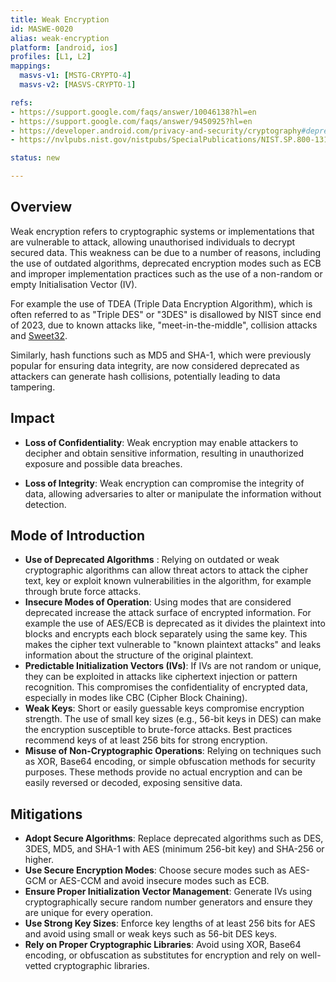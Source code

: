```yaml
---
title: Weak Encryption
id: MASWE-0020
alias: weak-encryption
platform: [android, ios]
profiles: [L1, L2]
mappings:
  masvs-v1: [MSTG-CRYPTO-4]
  masvs-v2: [MASVS-CRYPTO-1]

refs:
- https://support.google.com/faqs/answer/10046138?hl=en
- https://support.google.com/faqs/answer/9450925?hl=en
- https://developer.android.com/privacy-and-security/cryptography#deprecated-functionality
- https://nvlpubs.nist.gov/nistpubs/SpecialPublications/NIST.SP.800-131Ar2.pdf

status: new

---
```


## Overview

Weak encryption refers to cryptographic systems or implementations that are vulnerable to attack, allowing unauthorised individuals to decrypt secured data. This weakness can be due to a number of reasons, including the use of outdated algorithms, deprecated encryption modes such as ECB and improper implementation practices such as the use of a non-random or empty Initialisation Vector (IV).

For example the use of TDEA (Triple Data Encryption Algorithm), which is often referred to as "Triple DES" or "3DES" is disallowed by NIST since end of 2023, due to known attacks like, "meet-in-the-middle", collision attacks and [Sweet32](https://nvd.nist.gov/vuln/detail/CVE-2016-2183).

Similarly, hash functions such as MD5 and SHA-1, which were previously popular for ensuring data integrity, are now considered deprecated as attackers can generate hash collisions, potentially leading to data tampering.

## Impact

- **Loss of Confidentiality**: Weak encryption may enable attackers to decipher and obtain sensitive information, resulting in unauthorized exposure and possible data breaches.

- **Loss of Integrity**: Weak encryption can compromise the integrity of data, allowing adversaries to alter or manipulate the information without detection.

## Mode of Introduction

- **Use of Deprecated Algorithms** : Relying on outdated or weak cryptographic algorithms can allow threat actors to attack the cipher text, key or exploit known vulnerabilities in the algorithm, for example through brute force attacks.
- **Insecure Modes of Operation**:  Using modes that are considered deprecated increase the attack surface of encrypted information. For example the use of AES/ECB is deprecated as it divides the plaintext into blocks and encrypts each block separately using the same key. This makes the cipher text vulnerable to "known plaintext attacks" and leaks information about the structure of the original plaintext.
- **Predictable Initialization Vectors (IVs)**: If IVs are not random or unique, they can be exploited in attacks like ciphertext injection or pattern recognition. This compromises the confidentiality of encrypted data, especially in modes like CBC (Cipher Block Chaining).
- **Weak Keys**: Short or easily guessable keys compromise encryption strength. The use of small key sizes (e.g., 56-bit keys in DES) can make the encryption susceptible to brute-force attacks. Best practices recommend keys of at least 256 bits for strong encryption.
- **Misuse of Non-Cryptographic Operations**: Relying on techniques such as XOR, Base64 encoding, or simple obfuscation methods for security purposes. These methods provide no actual encryption and can be easily reversed or decoded, exposing sensitive data.

## Mitigations

- **Adopt Secure Algorithms**: Replace deprecated algorithms such as DES, 3DES, MD5, and SHA-1 with AES (minimum 256-bit key) and SHA-256 or higher.  
- **Use Secure Encryption Modes**: Choose secure modes such as AES-GCM or AES-CCM and avoid insecure modes such as ECB.  
- **Ensure Proper Initialization Vector Management**: Generate IVs using cryptographically secure random number generators and ensure they are unique for every operation.  
- **Use Strong Key Sizes**: Enforce key lengths of at least 256 bits for AES and avoid using small or weak keys such as 56-bit DES keys.  
- **Rely on Proper Cryptographic Libraries**: Avoid using XOR, Base64 encoding, or obfuscation as substitutes for encryption and rely on well-vetted cryptographic libraries.  
